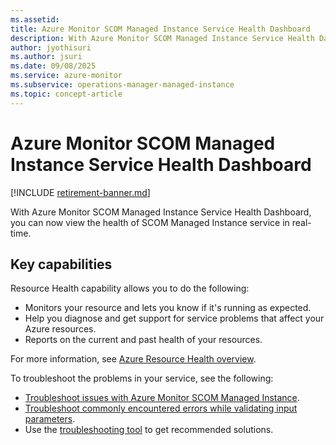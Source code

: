 ```yaml
---
ms.assetid: 
title: Azure Monitor SCOM Managed Instance Service Health Dashboard
description: With Azure Monitor SCOM Managed Instance Service Health Dashboard, you can now view the health of SCOM Managed Instance service in real-time.
author: jyothisuri
ms.author: jsuri
ms.date: 09/08/2025
ms.service: azure-monitor
ms.subservice: operations-manager-managed-instance
ms.topic: concept-article
---
```


# Azure Monitor SCOM Managed Instance Service Health Dashboard

[!INCLUDE [retirement-banner.md](includes/retirement-banner.md)]

With Azure Monitor SCOM Managed Instance Service Health Dashboard, you can now view the health of SCOM Managed Instance service in real-time.

## Key capabilities

Resource Health capability allows you to do the following:

- Monitors your resource and lets you know if it's running as expected.
- Help you diagnose and get support for service problems that affect your Azure resources.
- Reports on the current and past health of your resources.

For more information, see [Azure Resource Health overview](/azure/service-health/resource-health-overview?WT.mc_id=Portal-Microsoft_Azure_Health).

To troubleshoot the problems in your service, see the following:

- [Troubleshoot issues with Azure Monitor SCOM Managed Instance](./troubleshoot-scom-managed-instance.md).
- [Troubleshoot commonly encountered errors while validating input parameters](./troubleshooting-input-parameters-scom-managed-instance.md).
- Use the [troubleshooting tool](https://portal.azure.com/#view/Microsoft_Azure_Support/TroubleshootV2Blade/assetId/%2Fsubscriptions%2F5a87dd7e-200a-4e94-8cd6-a9461de63755%2FresourceGroups%2Fsaipwus2rg1%2Fproviders%2FMicrosoft.Scom%2FmanagedInstances%2Fsaipscom1) to get recommended solutions.
